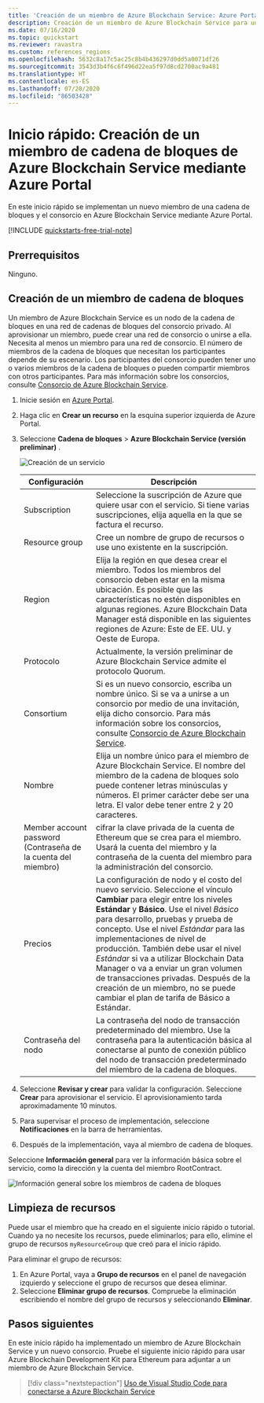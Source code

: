 ```yaml
---
title: 'Creación de un miembro de Azure Blockchain Service: Azure Portal'
description: Creación de un miembro de Azure Blockchain Service para un consorcio de una cadena de bloques mediante Azure Portal.
ms.date: 07/16/2020
ms.topic: quickstart
ms.reviewer: ravastra
ms.custom: references_regions
ms.openlocfilehash: 5632c8a17c5ac25c8b4b436297d0dd5a0071df26
ms.sourcegitcommit: 3543d3b4f6c6f496d22ea5f97d8cd2700ac9a481
ms.translationtype: HT
ms.contentlocale: es-ES
ms.lasthandoff: 07/20/2020
ms.locfileid: "86503428"
---
```

# <a name="quickstart-create-an-azure-blockchain-service-blockchain-member-using-the-azure-portal"></a>Inicio rápido: Creación de un miembro de cadena de bloques de Azure Blockchain Service mediante Azure Portal

En este inicio rápido se implementan un nuevo miembro de una cadena de bloques y el consorcio en Azure Blockchain Service mediante Azure Portal.

[!INCLUDE [quickstarts-free-trial-note](../../../includes/quickstarts-free-trial-note.md)]

## <a name="prerequisites"></a>Prerrequisitos

Ninguno.

## <a name="create-a-blockchain-member"></a>Creación de un miembro de cadena de bloques

Un miembro de Azure Blockchain Service es un nodo de la cadena de bloques en una red de cadenas de bloques del consorcio privado. Al aprovisionar un miembro, puede crear una red de consorcio o unirse a ella. Necesita al menos un miembro para una red de consorcio. El número de miembros de la cadena de bloques que necesitan los participantes depende de su escenario. Los participantes del consorcio pueden tener uno o varios miembros de la cadena de bloques o pueden compartir miembros con otros participantes. Para más información sobre los consorcios, consulte [Consorcio de Azure Blockchain Service](consortium.md).

1. Inicie sesión en [Azure Portal](https://portal.azure.com).
1. Haga clic en **Crear un recurso** en la esquina superior izquierda de Azure Portal.
1. Seleccione **Cadena de bloques** > **Azure Blockchain Service (versión preliminar)** .

    ![Creación de un servicio](./media/create-member/create-member.png)

    Configuración | Descripción
    --------|------------
    Subscription | Seleccione la suscripción de Azure que quiere usar con el servicio. Si tiene varias suscripciones, elija aquella en la que se factura el recurso.
    Resource group | Cree un nombre de grupo de recursos o use uno existente en la suscripción.
    Region | Elija la región en que desea crear el miembro. Todos los miembros del consorcio deben estar en la misma ubicación. Es posible que las características no estén disponibles en algunas regiones. Azure Blockchain Data Manager está disponible en las siguientes regiones de Azure: Este de EE. UU. y Oeste de Europa.
    Protocolo | Actualmente, la versión preliminar de Azure Blockchain Service admite el protocolo Quorum.
    Consortium | Si es un nuevo consorcio, escriba un nombre único. Si se va a unirse a un consorcio por medio de una invitación, elija dicho consorcio. Para más información sobre los consorcios, consulte [Consorcio de Azure Blockchain Service](consortium.md).
    Nombre | Elija un nombre único para el miembro de Azure Blockchain Service. El nombre del miembro de la cadena de bloques solo puede contener letras minúsculas y números. El primer carácter debe ser una letra. El valor debe tener entre 2 y 20 caracteres.
    Member account password (Contraseña de la cuenta del miembro) | cifrar la clave privada de la cuenta de Ethereum que se crea para el miembro. Usará la cuenta del miembro y la contraseña de la cuenta del miembro para la administración del consorcio.
    Precios | La configuración de nodo y el costo del nuevo servicio. Seleccione el vínculo **Cambiar** para elegir entre los niveles **Estándar** y **Básico**. Use el nivel *Básico* para desarrollo, pruebas y prueba de concepto. Use el nivel *Estándar* para las implementaciones de nivel de producción. También debe usar el nivel *Estándar* si va a utilizar Blockchain Data Manager o va a enviar un gran volumen de transacciones privadas. Después de la creación de un miembro, no se puede cambiar el plan de tarifa de Básico a Estándar.
    Contraseña del nodo | La contraseña del nodo de transacción predeterminado del miembro. Use la contraseña para la autenticación básica al conectarse al punto de conexión público del nodo de transacción predeterminado del miembro de la cadena de bloques.

1. Seleccione **Revisar y crear** para validar la configuración. Seleccione **Crear** para aprovisionar el servicio. El aprovisionamiento tarda aproximadamente 10 minutos.
1. Para supervisar el proceso de implementación, seleccione **Notificaciones** en la barra de herramientas.
1. Después de la implementación, vaya al miembro de cadena de bloques.

Seleccione **Información general** para ver la información básica sobre el servicio, como la dirección y la cuenta del miembro RootContract.

![Información general sobre los miembros de cadena de bloques](./media/create-member/overview.png)

## <a name="clean-up-resources"></a>Limpieza de recursos

Puede usar el miembro que ha creado en el siguiente inicio rápido o tutorial. Cuando ya no necesite los recursos, puede eliminarlos; para ello, elimine el grupo de recursos `myResourceGroup` que creó para el inicio rápido.

Para eliminar el grupo de recursos:

1. En Azure Portal, vaya a **Grupo de recursos** en el panel de navegación izquierdo y seleccione el grupo de recursos que desea eliminar.
2. Seleccione **Eliminar grupo de recursos**. Compruebe la eliminación escribiendo el nombre del grupo de recursos y seleccionando **Eliminar**.

## <a name="next-steps"></a>Pasos siguientes

En este inicio rápido ha implementado un miembro de Azure Blockchain Service y un nuevo consorcio. Pruebe el siguiente inicio rápido para usar Azure Blockchain Development Kit para Ethereum para adjuntar a un miembro de Azure Blockchain Service.

> [!div class="nextstepaction"]
> [Uso de Visual Studio Code para conectarse a Azure Blockchain Service](connect-vscode.md)
